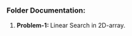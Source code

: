 <h3>Folder Documentation: </h3>
<ol>
    <li><b>Problem-1: </b>Linear Search in 2D-array.</li>
</ol>
